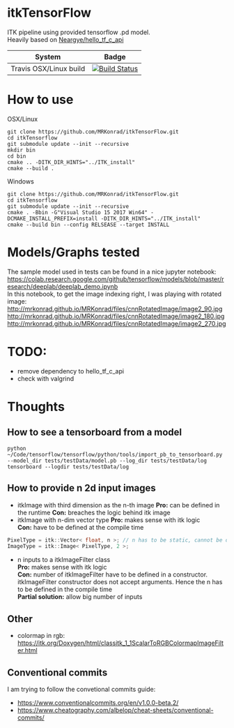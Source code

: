 # itkTensorFlow
ITK pipeline using provided tensorflow .pd model.  
Heavily based on [Neargye/hello_tf_c_api](https://github.com/Neargye/hello_tf_c_api)

| System   |      Badge      |
|----------|:---------------:|
| Travis OSX/Linux build | [![Build Status](https://travis-ci.org/MRKonrad/itkTensorFlow.svg?branch=master)](https://travis-ci.org/MRKonrad/itkTensorFlow)|


# How to use
OSX/Linux
```console
git clone https://github.com/MRKonrad/itkTensorFlow.git
cd itkTensorflow
git submodule update --init --recursive
mkdir bin
cd bin
cmake .. -DITK_DIR_HINTS="../ITK_install"
cmake --build .
```

Windows
```console
git clone https://github.com/MRKonrad/itkTensorFlow.git
cd itkTensorflow
git submodule update --init --recursive
cmake . -Bbin -G"Visual Studio 15 2017 Win64" -DCMAKE_INSTALL_PREFIX=install -DITK_DIR_HINTS="../ITK_install"
cmake --build bin --config RELSEASE --target INSTALL
```

# Models/Graphs tested
The sample model used in tests can be found in a nice jupyter notebook:
https://colab.research.google.com/github/tensorflow/models/blob/master/research/deeplab/deeplab_demo.ipynb  
In this notebook, to get the image indexing right, I was playing with rotated image:
http://mrkonrad.github.io/MRKonrad/files/cnnRotatedImage/image2_90.jpg  
http://mrkonrad.github.io/MRKonrad/files/cnnRotatedImage/image2_180.jpg  
http://mrkonrad.github.io/MRKonrad/files/cnnRotatedImage/image2_270.jpg  


# TODO:
* remove dependency to hello_tf_c_api
* check with valgrind

# Thoughts

## How to see a tensorboard from a model
```console
python ~/Code/tensorflow/tensorflow/python/tools/import_pb_to_tensorboard.py --model_dir tests/testData/model.pb --log_dir tests/testData/log
tensorboard --logdir tests/testData/log
```

## How to provide n 2d input images
* itkImage with third dimension as the n-th image
**Pro:** can be defined in the runtime
**Con:** breaches the logic behind itk image
* itkImage with n-dim vector type
**Pro:** makes sense with itk logic  
**Con:** have to be defined at the compile time
```c
PixelType = itk::Vector< float, n >; // n has to be static, cannot be defined in the runtime
ImageType = itk::Image< PixelType, 2 >;
```
* n inputs to a itkImageFilter class  
**Pro:** makes sense with itk logic  
**Con:** number of itkImageFilter have to be defined in a constructor. itkImageFilter constructor does not accept arguments. Hence the n has to be defined in the compile time  
**Partial solution:** allow big number of inputs

## Other
* colormap in rgb: https://itk.org/Doxygen/html/classitk_1_1ScalarToRGBColormapImageFilter.html

## Conventional commits
I am trying to follow the convetional commits guide:
* https://www.conventionalcommits.org/en/v1.0.0-beta.2/
* https://www.cheatography.com/albelop/cheat-sheets/conventional-commits/
